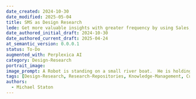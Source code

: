 ```yaml
---
date_created: 2024-10-30
date_modified: 2025-05-04
title: SMS as Design Research
lede: Get more valuable insights with greater frequency by using Sales, Marketing, and Service (SMS) as a Design Research Operation.
date_authored_initial_draft: 2024-10-30
date_authored_current_draft: 2025-04-24
at_semantic_version: 0.0.0.1
status: To-Do
augmented_with: Perplexica AI
category: Design-Research
portrait_image: 
image_prompt: A Robot is standing on a small river boat.  He is holding a spear to fish underneath him.  In the water you can see schools of fish.  One school is "CRM" with the logos of CRM companies.  Another is "ERP" with the logos of ERP companies.
tags: [Design-Research, Research-Repositories, Knowledge-Management, Customer-Experience, Market-Research]
authors: 
  - Michael Staton
---
```

